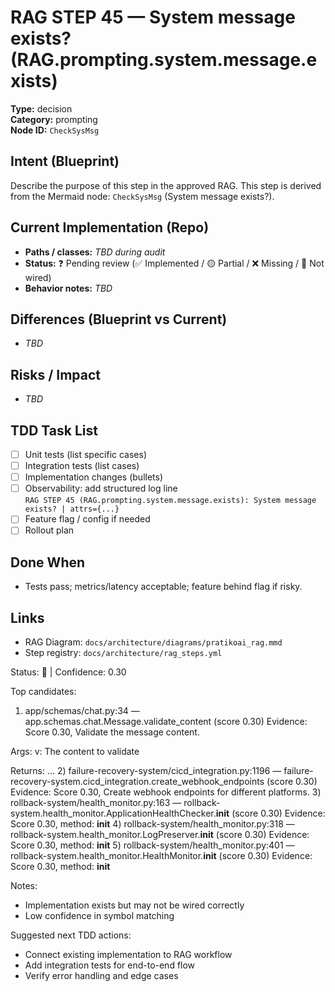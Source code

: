 # RAG STEP 45 — System message exists? (RAG.prompting.system.message.exists)

**Type:** decision  
**Category:** prompting  
**Node ID:** `CheckSysMsg`

## Intent (Blueprint)
Describe the purpose of this step in the approved RAG. This step is derived from the Mermaid node: `CheckSysMsg` (System message exists?).

## Current Implementation (Repo)
- **Paths / classes:** _TBD during audit_
- **Status:** ❓ Pending review (✅ Implemented / 🟡 Partial / ❌ Missing / 🔌 Not wired)
- **Behavior notes:** _TBD_

## Differences (Blueprint vs Current)
- _TBD_

## Risks / Impact
- _TBD_

## TDD Task List
- [ ] Unit tests (list specific cases)
- [ ] Integration tests (list cases)
- [ ] Implementation changes (bullets)
- [ ] Observability: add structured log line  
  `RAG STEP 45 (RAG.prompting.system.message.exists): System message exists? | attrs={...}`
- [ ] Feature flag / config if needed
- [ ] Rollout plan

## Done When
- Tests pass; metrics/latency acceptable; feature behind flag if risky.

## Links
- RAG Diagram: `docs/architecture/diagrams/pratikoai_rag.mmd`
- Step registry: `docs/architecture/rag_steps.yml`


<!-- AUTO-AUDIT:BEGIN -->
Status: 🔌  |  Confidence: 0.30

Top candidates:
1) app/schemas/chat.py:34 — app.schemas.chat.Message.validate_content (score 0.30)
   Evidence: Score 0.30, Validate the message content.

Args:
    v: The content to validate

Returns:
  ...
2) failure-recovery-system/cicd_integration.py:1196 — failure-recovery-system.cicd_integration.create_webhook_endpoints (score 0.30)
   Evidence: Score 0.30, Create webhook endpoints for different platforms.
3) rollback-system/health_monitor.py:163 — rollback-system.health_monitor.ApplicationHealthChecker.__init__ (score 0.30)
   Evidence: Score 0.30, method: __init__
4) rollback-system/health_monitor.py:318 — rollback-system.health_monitor.LogPreserver.__init__ (score 0.30)
   Evidence: Score 0.30, method: __init__
5) rollback-system/health_monitor.py:401 — rollback-system.health_monitor.HealthMonitor.__init__ (score 0.30)
   Evidence: Score 0.30, method: __init__

Notes:
- Implementation exists but may not be wired correctly
- Low confidence in symbol matching

Suggested next TDD actions:
- Connect existing implementation to RAG workflow
- Add integration tests for end-to-end flow
- Verify error handling and edge cases
<!-- AUTO-AUDIT:END -->